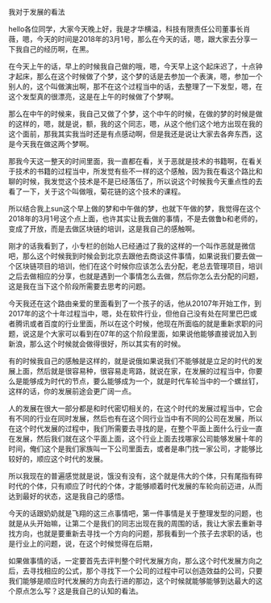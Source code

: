 我对于发展的看法

hello各位同学，大家今天晚上好，我是才华横溢，科技有限责任公司董事长肖薇，嗯，今天的时间是2018年的3月1号，那么在今天的话，嗯，跟大家去分享一下我自己的经历啊，在黑。

在今天上午的话，早上的时候我自己做的哦，嗯，今天早上这个起床迟了，十点钟才起床，那么在这个时候做了个梦，这个梦的话是去参加一个表演，嗯，参加一个别人的，这个叫做演出啊，那不在这个过程当中的话，去整理了一下发型，嗯，在这个发型真的很漂亮，这是在上午的时候做了个梦啊。

那么在中午的时候来，我自己又做了个梦，这个中午的时候，在做的梦的时候是做的这样的，嗯，就是说，额，我的这个同志，嗯，从这个他们这个地方出现在我的这个面前，那我其实我当时还是有点感动啊，但是我还是说让大家去各奔东西，这是今天我在做这两个梦啊。

那我今天这一整天的时间里面，我一直都在看，关于恶就是技术的书籍啊，在看关于技术的书籍的过程当中，所发觉有些不一样的这个感触，因为我在看这个路比和聊的时候，我发觉这个技术是不是已经落伍了，所以说这个时候我今天重点性的去看了一下，关于这个叫做哦，菊花链的这个技术的课程。

所以结合我上sun这个早上做的梦和中午做的梦，也就下午做的梦，我觉得在这个2018年的3月1号这个点上面，也许其实让我去做的事情，不是去做鲁b和老师的，变成了开放，而是去做区块链的培训，这是我自己的感触啊。

刚才的话我看到了，小专栏的创始人已经通过了我的这样的一个叫作恶就是微信吧，那么这个时候我到时候会到北京去跟他去商谈这件事情，如果说我们要去做一个区块链项目的培训，他们在这个时候你应该怎么去分配，老总去管理项目，培训之后去做相应的分享，也就是遇到一个事情怎么去做，然后你怎么去分配的问题，这是我在当下这个阶段所需要去思考的问题。

今天我还在这个路由亲爱的里面看到了一个孩子的话，他从20107年开始工作，到2017年的这个十年过程当中，嗯，处在软件行业，但他自己没有处在阿里巴巴或者腾讯或者百度的行业里面，所以在这个时候，他现在所面临的就是重新求职的问题，说这是个大家可以看到在07年的这个阶段里面，如果说他能够直接说加入到新浪，那么这个时候就会做得很好，所以其实有的时候。

有的时候我自己的感触是这样的，就是说俄如果说我们不能够就是立足的时代的发展上面，然后就是很容易种，很容易走弯路，就说在家，在发展的过程当中，你要么是能够成为时代的节点，要么能够成为一个，就是时代车轮当中的一个螺丝钉，这样的话，你的发展前途会更广阔一点。

人的发展在很大一部分都是和时代密切相关的，在这个时代的发展过程当中，它会有不同的行业在同时发展，然后也有在这个同行业当中有不同的公司在发展，所以在这个时代发展的过程中，我们所需要去寻找的是，在整个平面上面什么行业一直在发展，然后我们就在这个平面上面，这个行业上面去找哪家公司能够发展十年的时间，俺们这个是我们家族叫一下公司里面去，或者是串门找一家公司，才能够比较好的，顺应这个时代的发展。

所以我现在的普遍感觉就是说，饿没有没有，这个就是伟大的个体，只有尾指有碎时代的个体，只有顺应了时代的个体，才能够顺着时代发展的车轮向前迈进，从而达到最好的状态，这是我自己的感悟。

今天的话跟奶奶就是飞翔的这三点事情吧，第一件事情是关于整理发型的问题，也就是从头开始嘛，让第二个是我们的同志出现在我的周围的话，我让大家去重新寻找方向，也就是要重新去寻找一个方向的问题，那我看到一个孩子去求职的话，也是行业上的问题，说，在这个时候觉得在后期，

如果做事情的话，一定要首先去评判整个时代发展方向，那么这个时代发展方向之后，去寻找相应的公式，那个寻找下一个公司的过程中可以创造效益的公司，只要我们能够是顺应时代发展的方向去行进的那边，这个时候就能够能够到达最大的这个原点怎么写？这是我自己的认知的看法。
